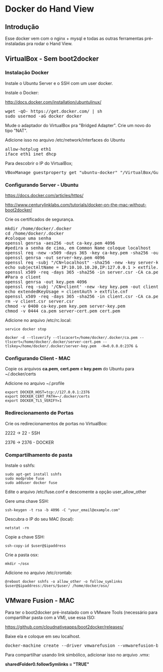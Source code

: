 # Docker do Hand View

## Introdução

Esse docker vem com o nginx + mysql e todas as outras ferramentas pré-instaladas pra rodar o Hand View.

## VirtualBox - Sem boot2docker

###  Instalação Docker

Instale o Ubuntu Server e o SSH com um user docker.

Instale o Docker:

http://docs.docker.com/installation/ubuntulinux/

<pre>
wget -qO- https://get.docker.com/ | sh
sudo usermod -aG docker docker
</pre>

Mude o adaptador do VirtualBox pra "Bridged Adapter". Crie um novo do tipo "NAT".

Adicione isso no arquivo /etc/network/interfaces do  Ubuntu
<pre>
allow-hotplug eth1
iface eth1 inet dhcp
</pre>

Para descobrir o IP do VirtualBox;

<pre>
VBoxManage guestproperty get "ubuntu-docker" "/VirtualBox/GuestInfo/Net/0/V4/IP"
</pre>

### Configurando Server - Ubuntu

https://docs.docker.com/articles/https/

http://www.centurylinklabs.com/tutorials/docker-on-the-mac-without-boot2docker/

Crie os certificados de segurança.
<pre>
mkdir /home/docker/.docker
cd /home/docker/.docker
#coloque uma senha
openssl genrsa -aes256 -out ca-key.pem 4096
#pedira a senha de cima, em Common Name coloque localhost
openssl req -new -x509 -days 365 -key ca-key.pem -sha256 -out ca.pem
openssl genrsa -out server-key.pem 4096
openssl req -subj "/CN=localhost" -sha256 -new -key server-key.pem -out server.csr
echo subjectAltName = IP:10.10.10.20,IP:127.0.0.1 > extfile.cnf
openssl x509 -req -days 365 -sha256 -in server.csr -CA ca.pem -CAkey ca-key.pem -CAcreateserial -out server-cert.pem -extfile extfile.cnf
#Para o client
openssl genrsa -out key.pem 4096
openssl req -subj '/CN=client' -new -key key.pem -out client.csr
echo extendedKeyUsage = clientAuth > extfile.cnf
openssl x509 -req -days 365 -sha256 -in client.csr -CA ca.pem -CAkey ca-key.pem -CAcreateserial -out cert.pem -extfile extfile.cnf
rm -v client.csr server.csr
chmod -v 0400 ca-key.pem key.pem server-key.pem
chmod -v 0444 ca.pem server-cert.pem cert.pem
</pre>

Adicione no arquivo /etc/rc.local:
```
service docker stop

docker -d --tlsverify --tlscacert=/home/docker/.docker/ca.pem --tlscert=/home/docker/.docker/server-cert.pem --tlskey=/home/docker/.docker/server-key.pem  -H=0.0.0.0:2376 &
```

### Configurando Client - MAC

Copie os arquivos <b>ca.pem</b>, <b>cert.pem</b> e <b>key.pem</b> do Ubuntu para ~/.docker/certs

Adicione no arquivo ~/.profile

```
export DOCKER_HOST=tcp://127.0.0.1:2376
export DOCKER_CERT_PATH=~/.docker/certs
export DOCKER_TLS_VERIFY=1
```

### Redirecionamento de Portas

Crie os redirecionamentos de portas no VirtualBox:

2222 -> 22 - SSH

2376 -> 2376 - DOCKER

### Compartilhamento de pasta

Instale o sshfs:

```
sudo apt-get install sshfs
sudo modprobe fuse
sudo adduser docker fuse
```

Edite o arquivo /etc/fuse.conf e descomente a opção user_allow_other

Gere uma chave SSH:

`
ssh-keygen -t rsa -b 4096 -C "your_email@example.com"
`

Descubra o IP do seu MAC (local):

`
netstat -rn
`

Copie a chave SSH:

`
ssh-copy-id $user@$ipaddress
`

Crie a pasta osx:

`
mkdir ~/osx
`

Adicione no arquivo /etc/crontab:

`
@reboot docker sshfs -o allow_other -o follow_symlinks $user@$ipaddress:/Users/$user/ /home/docker/osx/
`


## VMware Fusion - MAC

Para ter o boot2docker pré-instalado com o VMware Tools (necessário para compartilhar pasta com a VM), use essa ISO:

https://github.com/cloudnativeapps/boot2docker/releases/

Baixe ela e coloque em seu localhost.
<pre>
docker-machine create --driver vmwarefusion --vmwarefusion-boot2docker-url http://localhost/boot2docker-1.6.0-vmw.iso dev
</pre>

Para compartilhar usando link simbólico, adicionar isso no arquivo .vmx:

<b>sharedFolder0.followSymlinks = "TRUE"</b>
